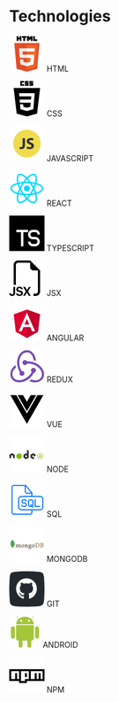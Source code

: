 # Technologies

![HTML](../img/logos/html.png) HTML

![CSS](../img/logos/css.png) CSS

![JAVASCRIPT](../img/logos/JS.png) JAVASCRIPT

![React](../img/logos/react.png) REACT

![TYPESCRIPT](../img/logos/typescript.png) TYPESCRIPT

![JSX](../img/logos/jsx.png) JSX

![ANGULAR](../img/logos/angular.png) ANGULAR

![REDUX](../img/logos/redux.png) REDUX

![VUE](../img/logos/vue.png) VUE

![NODE](../img/logos/node.png) NODE

![SQL](../img/logos/sql.png) SQL

![MONGODB](../img/logos/mongodb.png) MONGODB

![GIT](../img/logos/git.png) GIT

![ANDROID](../img/logos/android.png) ANDROID

![NPM](../img/logos/npm.png) NPM
